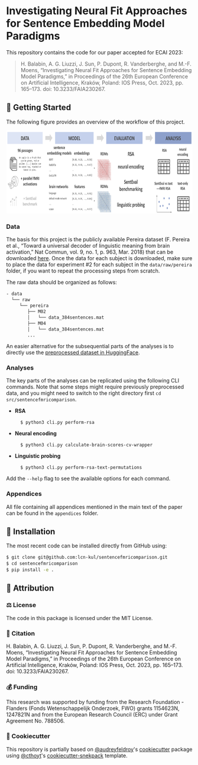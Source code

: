 # Investigating Neural Fit Approaches for Sentence Embedding Model Paradigms

This repository contains the code for our paper accepted for ECAI 2023:
> H. Balabin, A. G. Liuzzi, J. Sun, P. Dupont, R. Vanderberghe, and M.-F. Moens, “Investigating Neural Fit Approaches 
> for Sentence Embedding Model Paradigms,” in Proceedings of the 26th European Conference on Artificial Intelligence, 
> Kraków, Poland: IOS Press, Oct. 2023, pp. 165–173. doi: 10.3233/FAIA230267.


## 💪 Getting Started

The following figure provides an overview of the workflow of this project.

<p align="center">
  <img src="images/workflow.png" height="225">
</p>

### Data

The basis for this project is the publicly available Pereira dataset (F. Pereira et al., “Toward a universal decoder of 
linguistic meaning from brain activation,” Nat Commun, vol. 9, no. 1, p. 963, Mar. 2018) that can be downloaded 
[here](https://evlab.mit.edu/sites/default/files/documents/index2.html). Once the data for each subject is downloaded,
make sure to place the data for experiment #2 for each subject in the `data/raw/pereira` folder, if you want to repeat
the processing steps from scratch. 

The raw data should be organized as follows:
```
- data
  └── raw
     └── pereira
        ├── M02
        │   └── data_384sentences.mat
        ├── M04
        │   └── data_384sentences.mat
        ...
```

An easier alternative for the subsequential parts of the analyses is to directly use the 
[preprocessed dataset in HuggingFace](https://huggingface.co/datasets/helena-balabin/pereira_fMRI_passages).

### Analyses

The key parts of the analyses can be replicated using the following CLI commands. Note that some steps might require 
previously preprocessed data, and you might need to switch to the right directory first `cd src/sentencefmricomparison`.
- **RSA**
  ```shell
    $ python3 cli.py perform-rsa
  ```
- **Neural encoding**
  ```shell
    $ python3 cli.py calculate-brain-scores-cv-wrapper 
  ```
- **Linguistic probing**
  ```shell
    $ python3 cli.py perform-rsa-text-permutations
  ```
Add the `--help` flag to see the available options for each command.

### Appendices

All file containing all appendices mentioned in the main text of the paper can be found in the `appendices` folder.

## 🚀 Installation

The most recent code can be installed directly from GitHub using:

```bash
$ git clone git@github.com:lcn-kul/sentencefmricomparison.git
$ cd sentencefmricomparison
$ pip install -e .
```
## 👋 Attribution

### ⚖️ License

The code in this package is licensed under the MIT License.

### 📖 Citation

H. Balabin, A. G. Liuzzi, J. Sun, P. Dupont, R. Vanderberghe, and M.-F. Moens, “Investigating Neural Fit Approaches for Sentence Embedding Model Paradigms,” 
in Proceedings of the 26th European Conference on Artificial Intelligence, Kraków, Poland: IOS Press, Oct. 2023, pp. 165–173. doi: 10.3233/FAIA230267.


### 💰 Funding

This research was supported by funding from the Research Foundation - Flanders (Fonds Wetenschappelijk Onderzoek, FWO) 
grants 1154623N, 1247821N and from the European Research Council (ERC) under Grant Agreement No. 788506.

### 🍪 Cookiecutter

This repository is partially based on [@audreyfeldroy](https://github.com/audreyfeldroy)'s
[cookiecutter](https://github.com/cookiecutter/cookiecutter) package using [@cthoyt](https://github.com/cthoyt)'s
[cookiecutter-snekpack](https://github.com/cthoyt/cookiecutter-snekpack) template.

